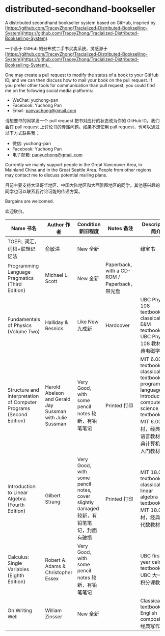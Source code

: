 # distributed-secondhand-bookseller

A distributed secondhand bookseller system based on GitHub, inspired by [https://github.com/TraceyZhong/Tracialized-Distributed-Bookselling-System](https://github.com/TraceyZhong/Tracialized-Distributed-Bookselling-System).

一个基于 GitHub 的分布式二手书买卖系统，灵感源于 [https://github.com/TraceyZhong/Tracialized-Distributed-Bookselling-System](https://github.com/TraceyZhong/Tracialized-Distributed-Bookselling-System)。

One may create a pull request to modify the status of a book to your GitHub ID, and we can then discuss how to mail your book on the pull request. If you prefer other tools for communication than pull request, you could find me on the following social media platforms:

* WeChat: yuchong-pan
* Facebook: Yuchong Pan
* Email: panyuchong@gmail.com

请想要书的同学发一个 pull request 把书对应行的状态改为你的 GitHub ID，我们会在 pull request 上讨论书的传递问题。如果不想使用 pull request，也可以通过以下方式联系我：

* 微信: yuchong-pan
* Facebook: Yuchong Pan
* 电子邮箱: panyuchong@gmail.com

Currently we mainly support people in the Great Vancouver Area, in Mainland China and in the Great Seattle Area. People from other regions may contact me to discuss potential mailing plans.

目前主要支持大温哥华地区、中国大陆地区和大西雅图地区的同学。其他感兴趣的同学也可以联系我讨论可能的传递方案。

Bargains are welcomed.

欢迎砍价。

| Name 书名 | Author 作者 | Condition 新旧程度 | Notes 备注 | Description 简介 | Price 价格 | Status 状态 |
| - | - | - | - | - | - | - |
| TOEFL 词汇，词根+联想记忆法 | 俞敏洪 | New 全新 | | 绿宝书 | 30 RMB | |
| Programming Language Pragmatics (Third Edition) | Michael L. Scott | New 全新 | Paperback, with a CD-ROM / Paperback，带光盘 | | 30 USD / 200 RMB | |
| Fundamentals of Physics (Volume Two) | Halliday & Resnick | Like New 九成新 | Hardcover | UBC Physics 108 textbook; classical E&M textbook / UBC Physics 108 教材，经典电磁学教材 | 90 CAD / 450 RMB | |
Structure and Interpretation of Computer Programs (Second Edition) | Harold Abelson and Gerald Jay Sussman with Julie Sussman | Very Good, with some pencil notes 较新，有铅笔笔记 | Printed 打印 | MIT 6.001 textbook; classical textbook in programming languages; introductory computer science textbook / MIT 6.001 教材，经典编程语言教材，经典计算机科学入门教材 | 20 RMB | Sold 已出售 |
Introduction to Linear Algebra (Fourth Edition) | Gilbert Strang | Very Good, with some pencil notes, cover slightly damaged 较新，有铅笔笔记，封面有破损 | Printed 打印 | MIT 18.06 textbook; classical linear algebra textbook / MIT 18.06 教材，经典线性代数教材 | 20 RMB | Sold 已出售 |
Calculus: Single Variables (Eighth Edition) | Robert A. Adams & Christopher Essex | Very Good, with some pencil notes 较新，有铅笔笔记 | | UBC first-year calculus textbook / UBC 大一微积分课教材 | 100 CAD / 500 RMB | |
On Writing Well | William Zinsser | New 全新 | | Classical textbook in English composition 经典写作教材 | 50 RMB | |
